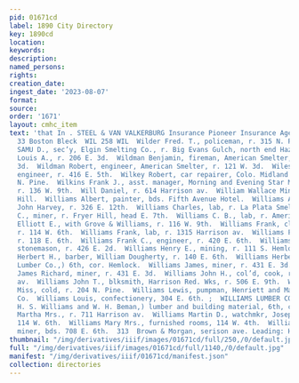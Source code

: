 ```yaml
---
pid: 01671cd
label: 1890 City Directory
key: 1890cd
location: 
keywords: 
description: 
named_persons: 
rights: 
creation_date: 
ingest_date: '2023-08-07'
format: 
source: 
order: '1671'
layout: cmhc_item
text: 'that In . STEEL & VAN VALKERBURG Insurance Pioneer Insurance Agency, 21 and
  33 Boston Bleck  WIL 258 WIL  Wilder Fred. T., policeman, r. 315 N. Poplar.  WILDER
  SAMU D., sec’y, Elgin Smelting Co., r. Big Evans Gulch, north end Hazel.  Wildhack
  Louis A., r. 206 E. 3d.  Wildman Benjamin, fireman, American Smelter, r. 121 W.
  3d.  Wildman Robert, engineer, American Smelter, r. 121 W. 3d.  Wiles Edward W.,
  engineer, r. 416 E. 5th.  Wilkey Robert, car repairer, Colo. Midland Ry., r. 605
  N. Pine.  Wilkins Frank J., asst. manager, Morning and Evening Star Mining Cos.,
  r. 136 W. 9th.  Will Daniel, r. 614 Harrison av.  William Wallace Mine, Carbonate
  Hill.  Williams Albert, painter, bds. Fifth Avenue Hotel.  Williams Albert, teamster,
  John Harvey, r. 326 E. 12th.  Williams Charles, lab, r. La Plata Smelter.  Williams
  C., miner, r. Fryer Hill, head E. 7th.  Williams C. B., lab, r. American House.  Williams
  Elliott E., with Grove & Williams, r. 116 W. 9th.  Williams Frank, clk, Alfred Tweed,
  r. 114 W. 6th.  Williams Frank, lab, r. 1315 Harrison av.  Williams Frank, miner,
  r. 118 E. 6th.  Williams Frank C., engineer, r. 420 E. 6th.  Williams Franklin E.,
  stonemason, r. 426 E. 2d.  Williams Henry E., mining, r. 111 S. Hemlock.  Williams
  Herbert H., barber, William Dougherty, r. 140 E. 6th.  Williams Herbert 8., (Williams
  Lumber Co.,) 6th, cor. Hemlock.  Williams James, miner, r. 431 E. 3d.  Williams
  James Richard, miner, r. 431 E. 3d.  Williams John H., col’d, cook, r. 902 Harrison
  av.  Williams John T., blksmith, Harrison Red. Wks, r. 506 E. 9th.  Williams Laura
  Miss, cold, r. 204 N. Pine.  Williams Lewis, pumpman, Henriett and Maid Cons. Mining
  Co.  Williams Louis, confectionery, 304 E. 6th. ;  WILLIAMS LUMBER CO., (M. H. and
  H. S. Williams and W. H. Beman,) lumber and building material, 6th, cor. Hemlock.  Williams
  Martha Mrs., r. 711 Harrison av.  Williams Martin D., watchmkr, Joseph Cohn, r.
  114 W. 6th.  Williams Mary Mrs., furnished rooms, 114 W. 4th.  Williams Morgan,
  miner, bds. 708 E. 6th.  313  Brown & Morgan, serison ave. Leading: Hatters          '
thumbnail: "/img/derivatives/iiif/images/01671cd/full/250,/0/default.jpg"
full: "/img/derivatives/iiif/images/01671cd/full/1140,/0/default.jpg"
manifest: "/img/derivatives/iiif/01671cd/manifest.json"
collection: directories
---
```

